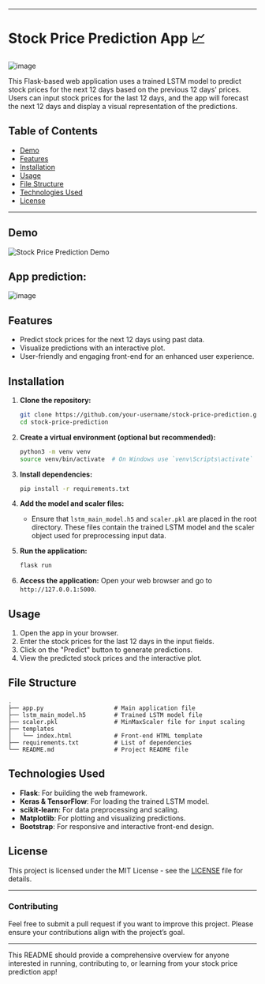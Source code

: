 
---

# Stock Price Prediction App 📈


![image](https://github.com/user-attachments/assets/f37d0cac-3b51-4f78-b9c0-71f6751bd028)


This Flask-based web application uses a trained LSTM model to predict stock prices for the next 12 days based on the previous 12 days' prices. Users can input stock prices for the last 12 days, and the app will forecast the next 12 days and display a visual representation of the predictions.

## Table of Contents
- [Demo](#demo)
- [Features](#features)
- [Installation](#installation)
- [Usage](#usage)
- [File Structure](#file-structure)
- [Technologies Used](#technologies-used)
- [License](#license)

---

## Demo
![Stock Price Prediction Demo](https://github.com/user-attachments/assets/022efa24-9291-46fd-9eef-cfbf8f2c0842)


## App prediction:

![image](https://github.com/user-attachments/assets/1c3981da-df1e-43b2-b03e-8587e7ff138d)



## Features
- Predict stock prices for the next 12 days using past data.
- Visualize predictions with an interactive plot.
- User-friendly and engaging front-end for an enhanced user experience.

## Installation

1. **Clone the repository:**
    ```bash
    git clone https://github.com/your-username/stock-price-prediction.git
    cd stock-price-prediction
    ```

2. **Create a virtual environment (optional but recommended):**
    ```bash
    python3 -m venv venv
    source venv/bin/activate  # On Windows use `venv\Scripts\activate`
    ```

3. **Install dependencies:**
    ```bash
    pip install -r requirements.txt
    ```

4. **Add the model and scaler files:**
   - Ensure that `lstm_main_model.h5` and `scaler.pkl` are placed in the root directory. These files contain the trained LSTM model and the scaler object used for preprocessing input data.

5. **Run the application:**
    ```bash
    flask run
    ```

6. **Access the application:**
   Open your web browser and go to `http://127.0.0.1:5000`.

## Usage

1. Open the app in your browser.
2. Enter the stock prices for the last 12 days in the input fields.
3. Click on the "Predict" button to generate predictions.
4. View the predicted stock prices and the interactive plot.

## File Structure

```
.
├── app.py                    # Main application file
├── lstm_main_model.h5        # Trained LSTM model file
├── scaler.pkl                # MinMaxScaler file for input scaling
├── templates
│   └── index.html            # Front-end HTML template
├── requirements.txt          # List of dependencies
└── README.md                 # Project README file
```

## Technologies Used
- **Flask**: For building the web framework.
- **Keras & TensorFlow**: For loading the trained LSTM model.
- **scikit-learn**: For data preprocessing and scaling.
- **Matplotlib**: For plotting and visualizing predictions.
- **Bootstrap**: For responsive and interactive front-end design.

## License
This project is licensed under the MIT License - see the [LICENSE](LICENSE) file for details.

---

### Contributing
Feel free to submit a pull request if you want to improve this project. Please ensure your contributions align with the project’s goal.

---

This README should provide a comprehensive overview for anyone interested in running, contributing to, or learning from your stock price prediction app!

